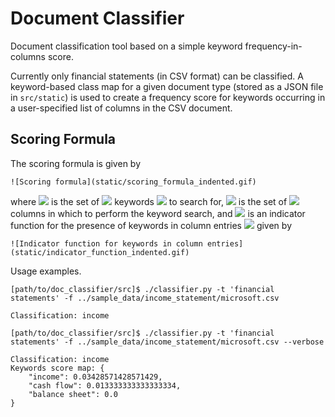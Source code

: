 Document Classifier
===================

Document classification tool based on a simple keyword frequency-in-columns score.

Currently only financial statements (in CSV format) can be classified. A keyword-based class map for a given document type (stored as a JSON file in `src/static`) is used to create a frequency score for keywords occurring in a user-specified list of columns in the CSV document.

Scoring Formula
---------------

The scoring formula is given by

    ![Scoring formula](static/scoring_formula_indented.gif)

where ![](static/W_12pt.gif) is the set of ![](static/r_12pt.gif) keywords ![](static/keywords.gif) to search for, ![](static/C_12pt.gif) is the set of ![](static/columns.gif) columns in which to perform the keyword search, and ![](static/indicator_function_12pt.gif) is an indicator function for the presence of keywords in column entries ![](static/c_i,j_12pt.gif) given by

    ![Indicator function for keywords in column entries](static/indicator_function_indented.gif)

Usage examples.

    [path/to/doc_classifier/src]$ ./classifier.py -t 'financial statements' -f ../sample_data/income_statement/microsoft.csv

    Classification: income

    [path/to/doc_classifier/src]$ ./classifier.py -t 'financial statements' -f ../sample_data/income_statement/microsoft.csv --verbose

    Classification: income
    Keywords score map: {
        "income": 0.03428571428571429,
        "cash flow": 0.013333333333333334,
        "balance sheet": 0.0
    }
